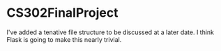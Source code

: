 # CS302FinalProject

I've added a tenative file structure to be discussed at a later date.
I think Flask is going to make this nearly trivial. 
